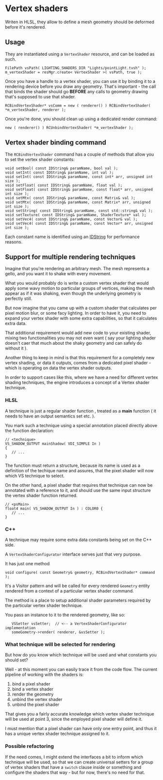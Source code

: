 # Vertex shaders #

Writen in HLSL, they allow to define a mesh geometry should be deformed before it's rendered.

## Usage ##
They are instantiated using a `VertexShader` resource, and can be loaded as such.

```
FilePath vsPath( LIGHTING_SHADERS_DIR "Lights/pointLight.tvsh" );
m_vertexShader = resMgr.create< VertexShader >( vsPath, true );
```

Once you have a handle to a vertex shader, you can use it by binding it to a rendering device before you draw any geometry. That's important - the call that binds the shader should go **BEFORE** any calls to geometry drawing that's supposed to use that shader.

```
RCBindVertexShader* vsComm = new ( renderer() ) RCBindVertexShader( *m_vertexShader, renderer );
```

Once you're done, you should clean up using a dedicated render command:

```
new ( renderer() ) RCUnbindVertexShader( *m_vertexShader );
```

## Vertex shader binding command ##

The `RCBindVertexShader` command has a couple of methods that allow you to set the vertex shader constants:

```
void setBool( const IDString& paramName, bool val );
void setInt( const IDString& paramName, int val );
void setInt( const IDString& paramName, const int* arr, unsigned int size );
void setFloat( const IDString& paramName, float val );
void setFloat( const IDString& paramName, const float* arr, unsigned int size );
void setMtx( const IDString& paramName, const Matrix& val );
void setMtx( const IDString& paramName, const Matrix* arr, unsigned int size );
void setString( const IDString& paramName, const std::string& val );
void setTexture( const IDString& paramName, ShaderTexture* val );
void setVec4( const IDString& paramName, const Vector& val );
void setVec4( const IDString& paramName, const Vector* arr, unsigned int size );
```

Each constant name is identified using an [IDString](IDString.md) for performance reasons.

## Support for multiple rendering techniques ##

Imagine that you're  rendering an arbitrary mesh. The mesh represents a gello, and you want it to shake with every movement.

What you would probably do is write a custom vertex shader that would apply some wavy motion to particular groups of vertices, making the mesh appear as if it was shaking, even though the underlying geometry is perfectly still.

But now imagine that you came up with a custom shader that calculates per pixel motion blur, or some facy lighting. In order to have it, you need to expand your vertex shader with some extra capabilities, so that it calculates extra data.

That additional requirement would add new code to your existing shader, mixing two functionalities you may not even want ( say your lighting shader doesn't caer that much about the shaky geometry and can safely do without it ).


Another thing to keep in mind is that this requirement for a completely new vertex shading, or data it outputs, comes from a dedicated pixel shader - which is operating on data the vertex shader outputs.


In order to support cases like this, where we have a need for different vertex shading techniques, the engine introduces a concept of a Vertex shader technique.

### HLSL ###

A technique is just a regular shader function , treated as a **main** function ( it needs to have an output semantics set etc. ).


You mark such a technique using a special annotation placed directly above the function declaration:
```
// <technique>
VS_SHADOW_OUTPUT mainShadow( VDI_SIMPLE In )
{
   // ...
}
```

The function must return a structure, because its name is used as a definition of the techique name and assures, that the pixel shader will now which VS technique to select.

On the other hand, a pixel shader that requires that technique can now be annotated with a reference to it, and should use the same input structure the vertex shader function returned.
```
// <psMain>
float4 main( VS_SHADOW_OUTPUT In ) : COLOR0 {
   // ...
}
```

### C++ ###
A technique may require some extra data constants being set on the C++ side.

A `VertexShaderConfigurator` interface serves just that very purpose.

It has just one method
```
void configure( const Geometry& geometry, RCBindVertexShader* command );
```

It's a Visitor pattern and will be called for every rendered `Geometry` entity rendered from a context of a particular vertex shader command.

The method is a place to setup additional shader parameters required by the particular vertex shader technique.

You pass an instance to it to the rendered geometry, like so:
```
   VSSetter vsSetter;  // <-- a VertexShaderConfigurator implementation
   someGometry->render( renderer, &vsSetter );
```


### What technique will be selected for rendering ###
But how do you know which technique will be used and what constants you should set?

Well - at this moment you can easily trace it from the code flow.
The current pipeline of working with the shaders is:
1. bind a pixel shader
2. bind a vertex shader
3. render the geometry
4. unbind the vertex shader
5. unbind the pixel shader

That gives you a fairly accurate knowledge which vertex shader technique  will be used at point 3, since the employed pixel shader will define it.

I must mention that a pixel shader can have only one entry point, and thus it has a unique vertex shader technique assigned to it.

### Possible refactoring ###
If the need comes, I might extend the interfaces a bit to inform which technique will be used, so that we can create universal setters for a group of vertex shaders that have a `switch` clause inside or something and configure the shaders that way -  but for now, there's no need for that.